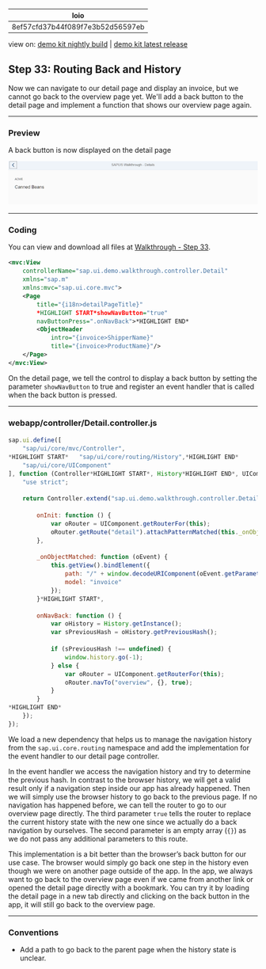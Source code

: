<!-- loio8ef57cfd37b44f089f7e3b52d56597eb -->

| loio |
| -----|
| 8ef57cfd37b44f089f7e3b52d56597eb |

<div id="loio">

view on: [demo kit nightly build](https://openui5nightly.hana.ondemand.com/#/topic/8ef57cfd37b44f089f7e3b52d56597eb) | [demo kit latest release](https://openui5.hana.ondemand.com/#/topic/8ef57cfd37b44f089f7e3b52d56597eb)</div>

## Step 33: Routing Back and History

Now we can navigate to our detail page and display an invoice, but we cannot go back to the overview page yet. We'll add a back button to the detail page and implement a function that shows our overview page again.

***

### Preview

   
  
A back button is now displayed on the detail page<a name="loio8ef57cfd37b44f089f7e3b52d56597eb__fig_r1j_pst_mr"/>

 ![](loio6e4426b30fae4b51bc540fdacbe4f16f_HiRes.png "A back button is now displayed on the detail page") 

***

### Coding

You can view and download all files at [Walkthrough - Step 33](https://openui5.hana.ondemand.com/explored.html#/sample/sap.m.tutorial.walkthrough.33/preview).

``` xml
<mvc:View
	controllerName="sap.ui.demo.walkthrough.controller.Detail"
	xmlns="sap.m"
	xmlns:mvc="sap.ui.core.mvc">
	<Page
		title="{i18n>detailPageTitle}"
		*HIGHLIGHT START*showNavButton="true"
		navButtonPress=".onNavBack">*HIGHLIGHT END*
		<ObjectHeader
			intro="{invoice>ShipperName}"
			title="{invoice>ProductName}"/>
	</Page>
</mvc:View>
```

On the detail page, we tell the control to display a back button by setting the parameter `showNavButton` to true and register an event handler that is called when the back button is pressed.

***

### webapp/controller/Detail.controller.js

``` js
sap.ui.define([
	"sap/ui/core/mvc/Controller",
*HIGHLIGHT START*	"sap/ui/core/routing/History",*HIGHLIGHT END*
	"sap/ui/core/UIComponent"
], function (Controller*HIGHLIGHT START*, History*HIGHLIGHT END*, UIComponent) {
	"use strict";

	return Controller.extend("sap.ui.demo.walkthrough.controller.Detail", {

		onInit: function () {
			var oRouter = UIComponent.getRouterFor(this);
			oRouter.getRoute("detail").attachPatternMatched(this._onObjectMatched, this);
		},

		_onObjectMatched: function (oEvent) {
			this.getView().bindElement({
				path: "/" + window.decodeURIComponent(oEvent.getParameter("arguments").invoicePath),
				model: "invoice"
			});
		}*HIGHLIGHT START*,

		onNavBack: function () {
			var oHistory = History.getInstance();
			var sPreviousHash = oHistory.getPreviousHash();

			if (sPreviousHash !== undefined) {
				window.history.go(-1);
			} else {
				var oRouter = UIComponent.getRouterFor(this);
				oRouter.navTo("overview", {}, true);
			}
		}
*HIGHLIGHT END*
	});
});

```

We load a new dependency that helps us to manage the navigation history from the `sap.ui.core.routing` namespace and add the implementation for the event handler to our detail page controller.

In the event handler we access the navigation history and try to determine the previous hash. In contrast to the browser history, we will get a valid result only if a navigation step inside our app has already happened. Then we will simply use the browser history to go back to the previous page. If no navigation has happened before, we can tell the router to go to our overview page directly. The third parameter `true` tells the router to replace the current history state with the new one since we actually do a back navigation by ourselves. The second parameter is an empty array \(`{}`\) as we do not pass any additional parameters to this route.

This implementation is a bit better than the browser’s back button for our use case. The browser would simply go back one step in the history even though we were on another page outside of the app. In the app, we always want to go back to the overview page even if we came from another link or opened the detail page directly with a bookmark. You can try it by loading the detail page in a new tab directly and clicking on the back button in the app, it will still go back to the overview page.

***

### Conventions

-   Add a path to go back to the parent page when the history state is unclear.


